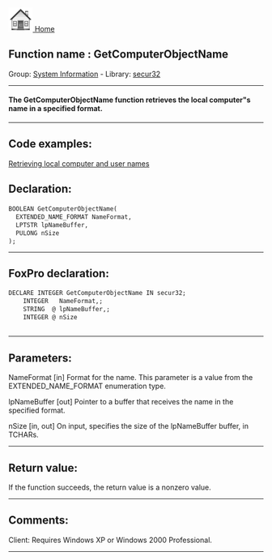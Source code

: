 [<img src="../../images/home.png"> Home ](https://github.com/VFPX/Win32API)  

## Function name : GetComputerObjectName
Group: [System Information](../../functions_group.md#System_Information)  -  Library: [secur32](../../../libraries.md#secur32)  
***  


#### The GetComputerObjectName function retrieves the local computer"s name in a specified format.
***  


## Code examples:
[Retrieving local computer and user names](../../samples/sample_041.md)  

## Declaration:
```foxpro  
BOOLEAN GetComputerObjectName(
  EXTENDED_NAME_FORMAT NameFormat,
  LPTSTR lpNameBuffer,
  PULONG nSize
);  
```  
***  


## FoxPro declaration:
```foxpro  
DECLARE INTEGER GetComputerObjectName IN secur32;
	INTEGER   NameFormat,;
	STRING  @ lpNameBuffer,;
	INTEGER @ nSize
  
```  
***  


## Parameters:
NameFormat 
[in] Format for the name. This parameter is a value from the EXTENDED_NAME_FORMAT enumeration type.

lpNameBuffer 
[out] Pointer to a buffer that receives the name in the specified format. 

nSize 
[in, out] On input, specifies the size of the lpNameBuffer buffer, in TCHARs.   
***  


## Return value:
If the function succeeds, the return value is a nonzero value.  
***  


## Comments:
Client: Requires Windows XP or Windows 2000 Professional.  
  
***  

